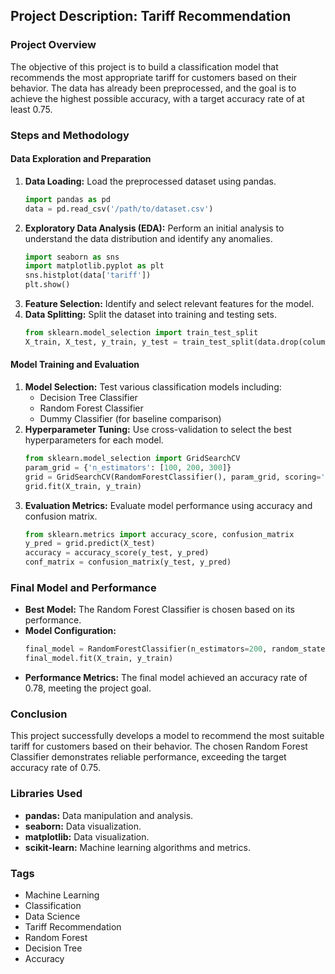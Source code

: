 ## Project Description: Tariff Recommendation

### Project Overview
The objective of this project is to build a classification model that recommends the most appropriate tariff for customers based on their behavior. The data has already been preprocessed, and the goal is to achieve the highest possible accuracy, with a target accuracy rate of at least 0.75.

### Steps and Methodology

#### Data Exploration and Preparation
1. **Data Loading:** Load the preprocessed dataset using pandas.
   ```python
   import pandas as pd
   data = pd.read_csv('/path/to/dataset.csv')
   ```
2. **Exploratory Data Analysis (EDA):** Perform an initial analysis to understand the data distribution and identify any anomalies.
   ```python
   import seaborn as sns
   import matplotlib.pyplot as plt
   sns.histplot(data['tariff'])
   plt.show()
   ```
3. **Feature Selection:** Identify and select relevant features for the model.
4. **Data Splitting:** Split the dataset into training and testing sets.
   ```python
   from sklearn.model_selection import train_test_split
   X_train, X_test, y_train, y_test = train_test_split(data.drop(columns=['tariff']), data['tariff'], test_size=0.2, random_state=42)
   ```

#### Model Training and Evaluation
1. **Model Selection:** Test various classification models including:
   - Decision Tree Classifier
   - Random Forest Classifier
   - Dummy Classifier (for baseline comparison)
2. **Hyperparameter Tuning:** Use cross-validation to select the best hyperparameters for each model.
   ```python
   from sklearn.model_selection import GridSearchCV
   param_grid = {'n_estimators': [100, 200, 300]}
   grid = GridSearchCV(RandomForestClassifier(), param_grid, scoring='accuracy', cv=5)
   grid.fit(X_train, y_train)
   ```
3. **Evaluation Metrics:** Evaluate model performance using accuracy and confusion matrix.
   ```python
   from sklearn.metrics import accuracy_score, confusion_matrix
   y_pred = grid.predict(X_test)
   accuracy = accuracy_score(y_test, y_pred)
   conf_matrix = confusion_matrix(y_test, y_pred)
   ```

### Final Model and Performance
- **Best Model:** The Random Forest Classifier is chosen based on its performance.
- **Model Configuration:**
  ```python
  final_model = RandomForestClassifier(n_estimators=200, random_state=42)
  final_model.fit(X_train, y_train)
  ```
- **Performance Metrics:** The final model achieved an accuracy rate of 0.78, meeting the project goal.

### Conclusion
This project successfully develops a model to recommend the most suitable tariff for customers based on their behavior. The chosen Random Forest Classifier demonstrates reliable performance, exceeding the target accuracy rate of 0.75.

### Libraries Used
- **pandas:** Data manipulation and analysis.
- **seaborn:** Data visualization.
- **matplotlib:** Data visualization.
- **scikit-learn:** Machine learning algorithms and metrics.

### Tags
- Machine Learning
- Classification
- Data Science
- Tariff Recommendation
- Random Forest
- Decision Tree
- Accuracy